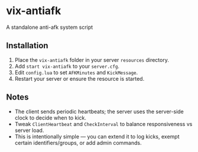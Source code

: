 # vix-antiafk


A standalone anti-afk system script


## Installation
1. Place the `vix-antiafk` folder in your server `resources` directory.
2. Add `start vix-antiafk` to your `server.cfg`.
3. Edit `config.lua` to set `AFKMinutes` and `KickMessage`.
4. Restart your server or ensure the resource is started.


## Notes
- The client sends periodic heartbeats; the server uses the server-side clock to decide when to kick.
- Tweak `ClientHeartbeat` and `CheckInterval` to balance responsiveness vs server load.
- This is intentionally simple — you can extend it to log kicks, exempt certain identifiers/groups, or add admin commands.
